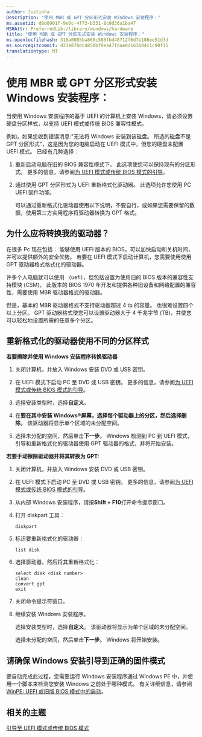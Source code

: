 ```yaml
---
author: Justinha
Description: "使用 MBR 或 GPT 分区形式安装 Windows 安装程序︰"
ms.assetid: d8d8901f-9e0c-4f73-b331-8c0d36a1ba47
MSHAttr: PreferredLib:/library/windows/hardware
title: "使用 MBR 或 GPT 分区形式安装 Windows 安装程序︰"
ms.openlocfilehash: 318a0085ba860c588fbd48712f6d7e186ee51d3d
ms.sourcegitcommit: d33e870dc4850bf0ea47fdae0d163b04c1c90f15
translationtype: MT
---
```

# <a name="windows-setup-installing-using-the-mbr-or-gpt-partition-style"></a>使用 MBR 或 GPT 分区形式安装 Windows 安装程序︰


当使用 Windows 安装程序的基于 UEFI 的计算机上安装 Windows，请必须设置硬盘分区样式，以支持 UEFI 模式或传统 BIOS 兼容性模式。

例如，如果您收到错误消息:"无法将 Windows 安装到该磁盘。 所选的磁盘不是 GPT 分区形式"，这是因为您的电脑启动在 UEFI 模式中，但您的硬盘未配置 UEFI 模式。 已经有几种选择︰

1.  重新启动电脑在旧的 BIOS 兼容性模式下。 此选项使您可以保持现有的分区形式。 更多的信息，请参阅[为 UEFI 模式或传统 BIOS 模式的引导](boot-to-uefi-mode-or-legacy-bios-mode.md)。

2.  通过使用 GPT 分区形式为 UEFI 重新格式化驱动器。 此选项允许您使用 PC UEFI 固件功能。

    可以通过重新格式化驱动器使用以下说明，不要自行，或如果您需要保留的数据，使用第三方实用程序将驱动器转换为 GPT 格式。

## <a name="span-idwhyshouldiconvertmydrivespanspan-idwhyshouldiconvertmydrivespanspan-idwhyshouldiconvertmydrivespanwhy-should-i-convert-my-drive"></a><span id="Why_should_I_convert_my_drive_"></span><span id="why_should_i_convert_my_drive_"></span><span id="WHY_SHOULD_I_CONVERT_MY_DRIVE_"></span>为什么应将转换我的驱动器？


在很多 Pc 现在包括︰ 能够使用 UEFI 版本的 BIOS，可以加快启动和关机时间，并可以提供额外的安全优势。 若要在 UEFI 模式下启动计算机，您需要使用使用 GPT 驱动器格式格式化的驱动器。

许多个人电脑就可以使用 （uefi），但包括设置为使用旧的 BIOS 版本的兼容性支持模块 (CSM)。 此版本的 BIOS 1970 年开发和提供各种旧设备和网络配置的兼容性，需要使用 MBR 驱动器格式的驱动器。

但是，基本的 MBR 驱动器格式不支持驱动器超过 4 tb 的容量。 也很难设置四个以上分区。 GPT 驱动器格式使您可以设置驱动器大于 4 千兆字节 (TB)，并使您可以轻松地设置所需的任意多个分区。

## <a name="span-idreformattingthedriveusingadifferentpartitionstylespanspan-idreformattingthedriveusingadifferentpartitionstylespanspan-idreformattingthedriveusingadifferentpartitionstylespanreformatting-the-drive-using-a-different-partition-style"></a><span id="Reformatting_the_drive_using_a_different_partition_style"></span><span id="reformatting_the_drive_using_a_different_partition_style"></span><span id="REFORMATTING_THE_DRIVE_USING_A_DIFFERENT_PARTITION_STYLE"></span>重新格式化的驱动器使用不同的分区样式


**若要擦除并使用 Windows 安装程序转换驱动器**

1.  关闭计算机，并放入 Windows 安装 DVD 或 USB 密钥。

2.  在 UEFI 模式下启动 PC 至 DVD 或 USB 密钥。 更多的信息，请参阅[为 UEFI 模式或传统 BIOS 模式的引导](boot-to-uefi-mode-or-legacy-bios-mode.md)。

3.  选择安装类型时，选择**自定义**。

4.  在**要在其中安装 Windows®**屏幕，选择每个驱动器上的分区，然后选择**删除**。 该驱动器将显示单个区域的未分配空间。

5.  选择未分配的空间，然后单击**下一步**。 Windows 检测到 PC 到 UEFI 模式，引导和重新格式化的驱动器使用 GPT 驱动器的格式，并将开始安装。

**若要手动擦除驱动器并将其转换为 GPT:**

1.  关闭计算机，并放入 Windows 安装 DVD 或 USB 密钥。

2.  在 UEFI 模式下启动 PC 至 DVD 或 USB 密钥。 更多的信息，请参阅[为 UEFI 模式或传统 BIOS 模式的引导](boot-to-uefi-mode-or-legacy-bios-mode.md)。

3.  从内部 Windows 安装程序，请按**Shift + F10**打开命令提示窗口。

4.  打开 diskpart 工具︰

    ``` syntax
    diskpart
    ```

5.  标识要重新格式化的驱动器︰

    ``` syntax
    list disk
    ```

6.  选择驱动器，然后将其重新格式化︰

    ``` syntax
    select disk <disk number>
    clean
    convert gpt
    exit
    ```

7.  关闭命令提示符窗口。

8.  继续安装 Windows 安装程序。

    选择安装类型时，选择**自定义**。 该驱动器将显示为单个区域的未分配空间。

    选择未分配的空间，然后单击**下一步**。 Windows 将开始安装。

## <a name="span-idmakesurewindowssetupbootstothecorrectfirmwaremodespanspan-idmakesurewindowssetupbootstothecorrectfirmwaremodespanspan-idmakesurewindowssetupbootstothecorrectfirmwaremodespanmake-sure-windows-setup-boots-to-the-correct-firmware-mode"></a><span id="Make_sure_Windows_Setup_boots_to_the_correct_firmware_mode"></span><span id="make_sure_windows_setup_boots_to_the_correct_firmware_mode"></span><span id="MAKE_SURE_WINDOWS_SETUP_BOOTS_TO_THE_CORRECT_FIRMWARE_MODE"></span>请确保 Windows 安装引导到正确的固件模式


要自动完成此过程，您需要运行 Windows 安装程序通过 Windows PE 中，并使用一个脚本来检测您安装 Windows 之前处于哪种模式。 有关详细信息，请参阅[WinPE: UEFI 或旧版 BIOS 模式中的启动](winpe-boot-in-uefi-or-legacy-bios-mode.md)。

## <a name="span-idrelatedtopicsspanrelated-topics"></a><span id="related_topics"></span>相关的主题


[引导至 UEFI 模式或传统 BIOS 模式](boot-to-uefi-mode-or-legacy-bios-mode.md)

 

 






